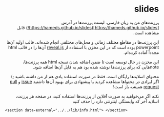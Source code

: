 <div dir="rtl">

# slides
پرزنت‌های من به زبان فارسی. لیست پرزنت‌ها در آدرس [https://hameds.github.io/slides](https://hameds.github.io/slides/) قابل مشاهده است.

این پرزنت‌ها در مقاطع مختلف زمانی و محل‌های مختلفی انجام شده‌اند. قالب اولیه آن‌ها powerpoint بوده است که در این مخزن با استفاده از [reveal.js](https://github.com/hakimel/reveal.js) آن‌ها را در قالب html مجدداً آماده کرده‌ام.

این مخزن در حال توسعه است تا ضمن اضافه شدن نسخه html همه پرزنت‌ها، noteهایی که برای پرزنت‌ها نوشته شده بود هم به فایل آن‌ها اضافه شود.

محتوای اسلایدها رایگان است، فقط در صورت استفاده یادی هم از من داشته باشید ;) اگر ایرادی در محتواها مشاهده کردید یا پیشنهادی برای بهبود آن‌ها داشتید [issue](https://github.com/hameds/slides/issues) و [pull request](https://github.com/hameds/slides/pulls) همیشه باز است!

*نکته* اگر می‌خواهید به صورت آفلاین از پرزنت‌ها استفاده کنید، در صفحه هر پرزنت، اسلاید آخر که وابستگی اینترنتی دارد را حذف کنید

</div>

`<section data-external="../../lib/info.html"> </section>`

